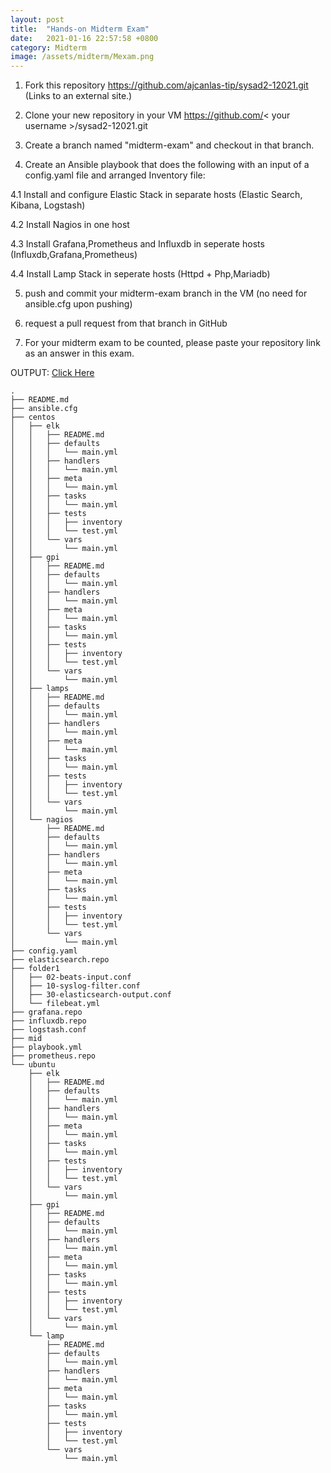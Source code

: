 ```yaml
---
layout: post
title:  "Hands-on Midterm Exam"
date:   2021-01-16 22:57:58 +0800
category: Midterm
image: /assets/midterm/Mexam.png
---
```

1. Fork this repository https://github.com/ajcanlas-tip/sysad2-12021.git (Links to an external site.)

2. Clone your new repository in your VM https://github.com/< your username >/sysad2-12021.git

3. Create a branch named "midterm-exam" and checkout in that branch. 

4. Create an Ansible playbook that does the following with an input of a config.yaml file and arranged Inventory file:

4.1 Install and configure Elastic Stack in separate  hosts (Elastic Search, Kibana, Logstash)

4.2 Install Nagios in one host

4.3 Install Grafana,Prometheus and Influxdb in seperate hosts (Influxdb,Grafana,Prometheus)

4.4 Install Lamp Stack in seperate hosts (Httpd + Php,Mariadb)

5. push and commit your midterm-exam branch in the VM (no need for ansible.cfg upon pushing)

6. request a pull request from that branch in GitHub

7. For your midterm exam to be counted, please paste your repository link as an answer in this exam.

OUTPUT:
[Click Here](https://github.com/jdocampo-tip/sysad2-12021/tree/midterm/1811089/midterm)

```
.  
├── README.md  
├── ansible.cfg  
├── centos  
│   ├── elk  
│   │   ├── README.md  
│   │   ├── defaults  
│   │   │   └── main.yml  
│   │   ├── handlers  
│   │   │   └── main.yml  
│   │   ├── meta  
│   │   │   └── main.yml  
│   │   ├── tasks  
│   │   │   └── main.yml  
│   │   ├── tests  
│   │   │   ├── inventory  
│   │   │   └── test.yml  
│   │   └── vars  
│   │       └── main.yml  
│   ├── gpi  
│   │   ├── README.md  
│   │   ├── defaults  
│   │   │   └── main.yml  
│   │   ├── handlers  
│   │   │   └── main.yml  
│   │   ├── meta  
│   │   │   └── main.yml  
│   │   ├── tasks  
│   │   │   └── main.yml  
│   │   ├── tests  
│   │   │   ├── inventory  
│   │   │   └── test.yml  
│   │   └── vars  
│   │       └── main.yml  
│   ├── lamps  
│   │   ├── README.md  
│   │   ├── defaults  
│   │   │   └── main.yml  
│   │   ├── handlers  
│   │   │   └── main.yml  
│   │   ├── meta  
│   │   │   └── main.yml  
│   │   ├── tasks  
│   │   │   └── main.yml  
│   │   ├── tests  
│   │   │   ├── inventory  
│   │   │   └── test.yml  
│   │   └── vars  
│   │       └── main.yml  
│   └── nagios  
│       ├── README.md  
│       ├── defaults  
│       │   └── main.yml  
│       ├── handlers  
│       │   └── main.yml  
│       ├── meta  
│       │   └── main.yml  
│       ├── tasks  
│       │   └── main.yml  
│       ├── tests  
│       │   ├── inventory  
│       │   └── test.yml  
│       └── vars  
│           └── main.yml  
├── config.yaml  
├── elasticsearch.repo  
├── folder1  
│   ├── 02-beats-input.conf  
│   ├── 10-syslog-filter.conf  
│   ├── 30-elasticsearch-output.conf  
│   └── filebeat.yml  
├── grafana.repo  
├── influxdb.repo  
├── logstash.conf  
├── mid  
├── playbook.yml  
├── prometheus.repo  
└── ubuntu  
    ├── elk  
    │   ├── README.md  
    │   ├── defaults  
    │   │   └── main.yml  
    │   ├── handlers  
    │   │   └── main.yml  
    │   ├── meta  
    │   │   └── main.yml  
    │   ├── tasks  
    │   │   └── main.yml  
    │   ├── tests  
    │   │   ├── inventory  
    │   │   └── test.yml  
    │   └── vars  
    │       └── main.yml  
    ├── gpi  
    │   ├── README.md  
    │   ├── defaults  
    │   │   └── main.yml  
    │   ├── handlers  
    │   │   └── main.yml  
    │   ├── meta  
    │   │   └── main.yml  
    │   ├── tasks  
    │   │   └── main.yml  
    │   ├── tests  
    │   │   ├── inventory  
    │   │   └── test.yml  
    │   └── vars  
    │       └── main.yml  
    └── lamp  
        ├── README.md  
        ├── defaults  
        │   └── main.yml  
        ├── handlers  
        │   └── main.yml  
        ├── meta  
        │   └── main.yml  
        ├── tasks  
        │   └── main.yml  
        ├── tests  
        │   ├── inventory  
        │   └── test.yml  
        └── vars  
            └── main.yml  
```            